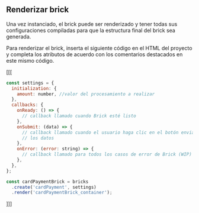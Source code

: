 ## Renderizar brick

Una vez instanciado, el brick puede ser renderizado y tener todas sus configuraciones compiladas para que la estructura final del brick sea generada.

Para renderizar el brick, inserta el siguiente código en el HTML del proyecto y completa los atributos de acuerdo con los comentarios destacados en este mismo código.

[[[
```javascript
const settings = {
  initialization: {
    amount: number, //valor del procesamiento a realizar
  },
  callbacks: {
    onReady: () => {
      // callback llamado cuando Brick esté listo
    },
    onSubmit: (data) => {
      // callback llamado cuando el usuario haga clic en el botón enviar
      // los datos
    },
    onError: (error: string) => { 
      // callback llamado para todos los casos de error de Brick (WIP)
    },
  },
};

const cardPaymentBrick = bricks
  .create('cardPayment', settings)
  .render('cardPaymentBrick_container');
```
]]]
